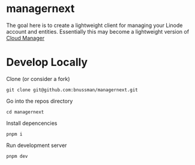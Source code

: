 # managernext

The goal here is to create a lightweight client for managing your Linode account and entities.
Essentially this may become a lightweight version of [Cloud Manager](https://github.com/linode/manager/)

# Develop Locally

Clone (or consider a fork)
```
git clone git@github.com:bnussman/managernext.git
```

Go into the repos directory
```
cd managernext
```

Install depencencies
```
pnpm i
```

Run development server
```
pnpm dev
```